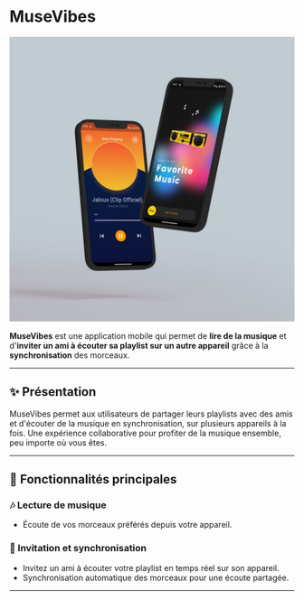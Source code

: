 # MuseVibes

![Home Screen](assets/images/musevibes.jpeg)

**MuseVibes** est une application mobile qui permet de **lire de la musique** et d'**inviter un ami à écouter sa playlist sur un autre appareil** grâce à la **synchronisation** des morceaux.

---

## ✨ Présentation

MuseVibes permet aux utilisateurs de partager leurs playlists avec des amis et d'écouter de la musique en synchronisation, sur plusieurs appareils à la fois. Une expérience collaborative pour profiter de la musique ensemble, peu importe où vous êtes.

---

## 📌 Fonctionnalités principales

### 🎶 Lecture de musique
- Écoute de vos morceaux préférés depuis votre appareil.

### 🤝 Invitation et synchronisation
- Invitez un ami à écouter votre playlist en temps réel sur son appareil.
- Synchronisation automatique des morceaux pour une écoute partagée.

---